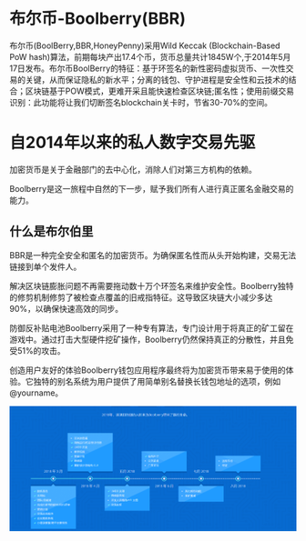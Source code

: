 # 

# 布尔币-Boolberry(BBR)

布尔币(BoolBerry,BBR,HoneyPenny)采用Wild Keccak (Blockchain-Based PoW hash)算法，前期每块产出17.4个币，货币总量共计1845W个,于2014年5月17日发布。布尔币BoolBerry的特征：基于环签名的新性密码虚拟货币、一次性交易的关键，从而保证隐私的新水平；分离的钱包、守护进程是安全性和云技术的结合；区块链基于POW模式，更难开采且能快速检查区块链;匿名性；使用前缀交易识别：此功能将让我们切断签名blockchain关卡时，节省30-70%的空间。

# 自2014年以来的私人数字交易先驱

加密货币是关于金融部门的去中心化，消除人们对第三方机构的依赖。

Boolberry是这一旅程中自然的下一步，赋予我们所有人进行真正匿名金融交易的能力。

## 什么是布尔伯里

BBR是一种完全安全和匿名的加密货币。为确保匿名性而从头开始构建，交易无法链接到单个发件人。

解决区块链膨胀问题不再需要拖动数十万个环签名来维护安全性。Boolberry独特的修剪机制修剪了被检查点覆盖的旧戒指特征。这导致区块链大小减少多达90%，以确保快速高效的同步。

防御反补贴电池Boolberry采用了一种专有算法，专门设计用于将真正的矿工留在游戏中。通过打击大型硬件挖矿操作，Boolberry仍然保持真正的分散性，并且免受51%的攻击。

创造用户友好的体验Boolberry钱包应用程序最终将为加密货币带来易于使用的体验。它独特的别名系统为用户提供了用简单别名替换长钱包地址的选项，例如@yourname。

![image-20220719155256967](57.png)

